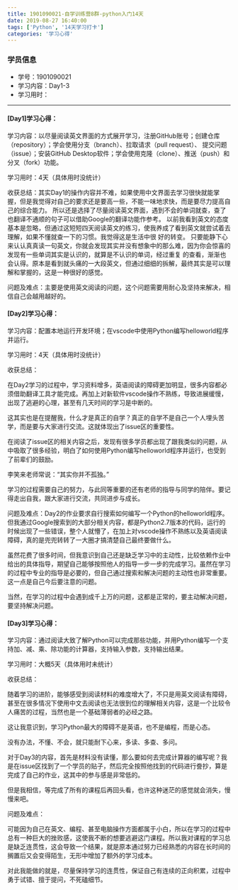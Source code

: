 ```yaml
---
title: 1901090021-自学训练营8群-python入门14天
date: 2019-08-27 16:40:00
tags: ['Python', '14天学习打卡']
categories: '学习心得'
---
```


### 学员信息
- 学号：1901090021
- 学习内容：Day1-3
- 学习用时：

------

#### [Day1]学习心得：

学习内容：以尽量阅读英文界面的方式展开学习，注册GitHub账号；创建仓库（repository）；学会使用分支（branch）、拉取请求（pull request）、
         提交问题（issue）；安装GitHub Desktop软件；学会使用克隆（clone）、推送（push）和分叉（fork）功能。

学习用时：4天（具体用时没统计）

收获总结：其实Day1的操作内容并不难，如果使用中文界面去学习很快就能掌握，但是我觉得对自己的要求还是要高一些，不能一味地求快，而是要尽力提高自己的综合能力。
         所以还是选择了尽量阅读英文界面，遇到不会的单词就查，查了也翻译不通顺的句子可以借助Google的翻译功能作参考。
         以前我看到英文的态度基本是忽略，但通过这短短四天阅读英文的练习，使我养成了看到英文就尝试着去理解，如果不懂就查一下的习惯。我觉得这是生活中很
         好的转变。
         只要能静下心来认认真真读一句英文，你就会发现其实并没有想象中的那么难，因为你会惊喜的发现有一些单词其实是认识的，就算是不认识的单词，经过重复
         的查看，渐渐也会认得。原本是看到就头痛的一大段英文，但通过细细的拆解，最终其实是可以理解和掌握的，这是一种很好的感觉。

问题及难点：主要是使用英文阅读的问题，这个问题需要用耐心及坚持来解决，相信自己会越用越好的。

#### [Day2]学习心得：

学习内容：配置本地运行开发环境；在vscode中使用Python编写helloworld程序并运行。

学习用时：4天（具体用时没统计）

收获总结：

在Day2学习的过程中，学习资料增多，英语阅读的障碍更加明显，很多内容都必须借助翻译工具才能完成。再加上对新软件vscode操作不熟练，导致进展缓慢，出现了逃避的心理，甚至有几天时间的学习是中断的。

这其实也是在提醒我，什么才是真正的自学？真正的自学不是自己一个人埋头苦学，而是要与大家进行交流。这就体现出了issue区的重要性。

在阅读了issue区的相关内容之后，发现有很多学员都出现了跟我类似的问题，从中吸取了很多经验，明白了如何使用Python编写helloworld程序并运行，也受到了前辈们的鼓励。

李笑来老师常说：“其实你并不孤独。”

学习的过程需要自己的努力，与此同等重要的还有老师的指导与同学的陪伴。要记得走出自我，跟大家进行交流，共同进步与成长。

问题及难点：Day2的作业要求自行搜索如何编写一个Python的helloworld程序。但我通过Google搜索到的大部分相关内容，都是Python2.7版本的代码，运行的时候出现了一些错误，整个人就懵了，在加上对vscode操作不熟练以及英语阅读障碍，真的是兜兜转转了一大圈才搞清楚自己最终要做什么。

虽然花费了很多时间，但我意识到自己还是缺乏学习中的主动性，比较依赖作业中给出的具体指导，期望自己能够按照他人的指导一步一步的完成学习。虽然在学习的过程中专业的指导是必要的，但自己通过搜索和解决问题的主动性也非常重要。这一点是自己今后要注意的问题。

当然，在学习的过程中会遇到成千上万的问题，这都是正常的，要主动解决问题，要坚持解决问题。

#### [Day3]学习心得：

学习内容：通过阅读大致了解Python可以完成那些功能，并用Python编写一个支持加、减、乘、除功能的计算器，支持输入参数，支持输出结果。

学习用时：大概5天（具体用时未统计）

收获总结：

随着学习的进阶，能够感受到阅读材料的难度增大了，不只是用英文阅读有障碍，甚至在很多情况下使用中文去阅读也无法很到位的理解相关内容，这是一个比较令人痛苦的过程，当然也是一个基础薄弱者的必经之路。

这让我意识到，学习Python最大的障碍不是英语，也不是编程，而是心态。

没有办法，不懂、不会，就只能耐下心来，多读、多查、多问。

对于Day3的内容，首先是材料没有读懂，那么要如何去完成计算器的编写呢？我是在issue区找到了一个学员的贴子，然后完全按照他找到的代码进行誊抄，算是完成了自己的作业，这其中的参与感是非常低的。

但是我相信，等完成了所有的课程后再回头看，也许这种迷茫的感觉就会消失，慢慢来吧。


问题及难点：

可能因为自己在英文、编程、甚至电脑操作方面都属于小白，所以在学习的过程中总有一种巨大的挫败感，这使我不断的想要逃避这门课程。所以我对课程的学习总是缺乏连贯性，这会导致一个结果，就是原本通过努力已经熟悉的内容在长时间的搁置后又会变得陌生，无形中增加了额外的学习成本。

对此我能做的就是，尽量保持学习的连贯性，保证自己有连续的正向积累，过程中勇于试错、擅于提问，不死磕细节。
